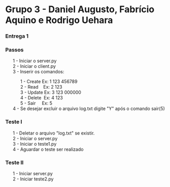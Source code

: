 # Grupo 3 - Daniel Augusto, Fabrício Aquino e Rodrigo Uehara
<h3>Entrega 1</h3>
<h3>Passos</h3>
<ul>1 - Iniciar o server.py<br/>
2 - Iniciar o client.py<br/>
3 - Inserir os comandos:<br/>
<ul>1 - Create Ex: 1 123 456789<br/>
2 - Read&nbsp; &nbsp; Ex: 2 123<br/>
3 - Update Ex: 3 123 000000<br/>
4 - Delete&nbsp; Ex: 4 123<br/>
5 - Sair&nbsp; &nbsp; &nbsp;Ex: 5</ul>
4 - Se desejar excluir o arquivo log.txt digite "Y" após o comando sair(5)<br/></ul>

<h3>Teste I</h3>
<ul>1 - Deletar o arquivo "log.txt" se existir.<br/>
2 - Iniciar o server.py<br/>
3 - Iniciar o teste1.py<br/>
4 - Aguardar o teste ser realizado<br/></ul>

<h3>Teste II</h3>
<ul>1 - Iniciar server.py<br/>
2 - Iniciar teste2.py</ul>
